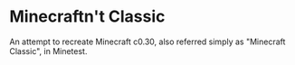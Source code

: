 # Minecraftn't Classic
An attempt to recreate Minecraft c0.30, also referred simply as "Minecraft Classic", in Minetest.
